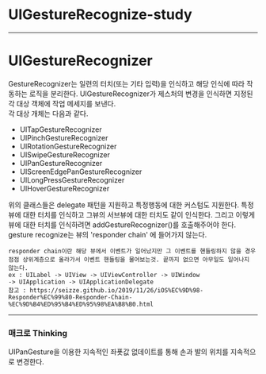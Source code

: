 # UIGestureRecognize-study
---
# UIGestureRecognizer 
GestureRecognizer는 일련의 터치(또는 기타 입력)을 인식하고 해당 인식에 따라 작동하는 로직을 분리한다.
UIGestureRecognizer가 제스처의 변경을 인식하면 지정된 각 대상 객체에 작업 메세지를 보낸다.    
각 대상 개체는 다음과 같다.
* UITapGestureRecognizer
* UIPinchGestureRecognizer
* UIRotationGestureRecognizer
* UISwipeGestureRecognizer
* UIPanGestureRecognizer
* UIScreenEdgePanGestureRecognizer
* UILongPressGestureRecognizer
* UIHoverGestureRecognizer

위의 클래스들은 delegate 패턴을 지원하고 특정행동에 대한 커스텀도 지원한다.
특정 뷰에 대한 터치를 인식하고 그뷰의 서브뷰에 대한 터치도 같이 인식한다.
그리고 이렇게 뷰에 대한 터치를 인식하려면 addGestureRecognizer()를 호출해주어야 한다.
gesture recognize는 뷰의 'responder chain' 에 들어가지 않는다. 
```
responder chain이란 해당 뷰에서 이벤트가 일어났지만 그 이벤트를 핸들링하지 않을 경우 
점점 상위계층으로 올라가서 이벤트 핸들링을 물어보는것. 끝까지 없으면 아무일도 일어나지 않는다. 
ex : UILabel -> UIView -> UIViewController -> UIWindow 
-> UIApplication -> UIApplicationDelegate
참고 : https://seizze.github.io/2019/11/26/iOS%EC%9D%98-Responder%EC%99%80-Responder-Chain-%EC%9D%B4%ED%95%B4%ED%95%98%EA%B8%B0.html
```

---
### 매크로 Thinking
UIPanGesture을 이용한 지속적인 좌푯값 없데이트를 통해 손과 발의 위치를 지속적으로 변경한다.

